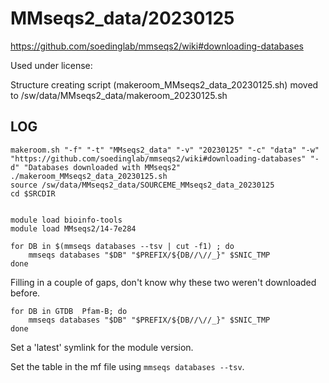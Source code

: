 MMseqs2_data/20230125
========================

<https://github.com/soedinglab/mmseqs2/wiki#downloading-databases>

Used under license:



Structure creating script (makeroom_MMseqs2_data_20230125.sh) moved to /sw/data/MMseqs2_data/makeroom_20230125.sh

LOG
---

    makeroom.sh "-f" "-t" "MMseqs2_data" "-v" "20230125" "-c" "data" "-w" "https://github.com/soedinglab/mmseqs2/wiki#downloading-databases" "-d" "Databases downloaded with MMseqs2"
    ./makeroom_MMseqs2_data_20230125.sh
    source /sw/data/MMseqs2_data/SOURCEME_MMseqs2_data_20230125
    cd $SRCDIR


    module load bioinfo-tools
    module load MMseqs2/14-7e284

    for DB in $(mmseqs databases --tsv | cut -f1) ; do
        mmseqs databases "$DB" "$PREFIX/${DB//\//_}" $SNIC_TMP
    done

Filling in a couple of gaps, don't know why these two weren't downloaded before.

    for DB in GTDB  Pfam-B; do
        mmseqs databases "$DB" "$PREFIX/${DB//\//_}" $SNIC_TMP
    done

Set a 'latest' symlink for the module version.

Set the table in the mf file using `mmseqs databases --tsv`.
